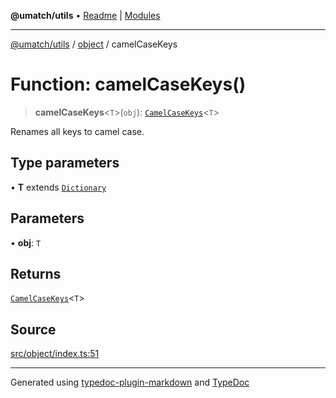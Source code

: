 **@umatch/utils** • [Readme](../../index.md) \| [Modules](../../modules.md)

***

[@umatch/utils](../../modules.md) / [object](../index.md) / camelCaseKeys

# Function: camelCaseKeys()

> **camelCaseKeys**\<`T`\>(`obj`): [`CamelCaseKeys`](../type-aliases/CamelCaseKeys.md)\<`T`\>

Renames all keys to camel case.

## Type parameters

• **T** extends [`Dictionary`](../../index/type-aliases/Dictionary.md)

## Parameters

• **obj**: `T`

## Returns

[`CamelCaseKeys`](../type-aliases/CamelCaseKeys.md)\<`T`\>

## Source

[src/object/index.ts:51](https://github.com/umatch-oficial/utils/blob/7369e19/src/object/index.ts#L51)

***

Generated using [typedoc-plugin-markdown](https://www.npmjs.com/package/typedoc-plugin-markdown) and [TypeDoc](https://typedoc.org/)
